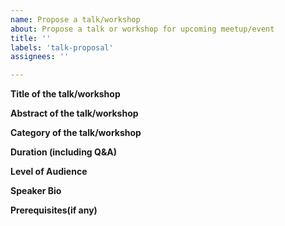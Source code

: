 ```yaml
---
name: Propose a talk/workshop
about: Propose a talk or workshop for upcoming meetup/event
title: ''
labels: 'talk-proposal'
assignees: ''

---
```


<!-- This template is about submitting talk/workshop proposals for HydPy Monthly meetups. Please fill all the relevant fields below. We will use this data to arrange Talks/Workshops whenever or wherever opportunities arise. For any questions, please write to hydpy@python.org mailing list.

One can submit a talk on anything related to Python or Open Source and below are the list of categories -

1. Game Design and 3D Modelling - Python in developing games, 3-D modelling and animation-
2. Embedded Python and IOT - MicroPython, Python on Hardware, Robotics, Arduino and Raspberry Pi-
3. Culture and society - Diversity, health, productivity, workspace issues, privacy, community building, coding for causes-
4. Core Python - Language Features, Python Implementations, Extending Python and Standard Library, language internals-
5. Data Science, Machine Learning, and AI-
6. Desktop Applications - Qt, GTK+, Tkinter, Gnome, KDE, Accessibility-
7. Scientific Computing - Python usage in scientific computing and research. GIS, Mathematics, Simulations-
8. Developer tools and automation - Testing, CI/CD, Containers, Orchestration, Logging and Monitoring, Cloud, SRE-
9. Web development - Web, Apis, Microservices-
10. Networking and Security - Network Programming, Network Security and Encryption-
11. Others - Everything else that may be of interest to the audience-->

**Title of the talk/workshop**
<!-- Please include a short title -->

**Abstract of the talk/workshop**
<!-- please include the abstract of the talk -->

**Category of the talk/workshop**
<!-- please include the category of the talk -->

**Duration (including Q&A)**
<!-- Please add the estimated duration of the talk including Q&A -->

**Level of Audience**
<!-- Please specify the level of audience - Begineer/Internediate/Advance -->

**Speaker Bio**
<!-- Please do include the following things-
1. Speaker Bio (Brief)-
2. Company/College-
3. Email-
4. Years of Exp -->


**Prerequisites(if any)**
<!-- If you have any specific requirement from audience -->
<!-- for the talk i.e. software, tools set up on machine etc, please -->
<!-- include it here -->

